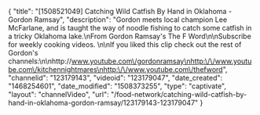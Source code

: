 {
    "title": "[1508521049] Catching Wild Catfish By Hand in Oklahoma - Gordon Ramsay",
    "description": "Gordon meets local champion Lee McFarlane, and is taught the way of noodle fishing to catch some catfish in a tricky Oklahoma lake.\nFrom Gordon Ramsay's The F Word\n\nSubscribe for weekly cooking videos. \n\nIf you liked this clip check out the rest of Gordon's channels:\n\nhttp:\/\/www.youtube.com\/gordonramsay\nhttp:\/\/www.youtube.com\/kitchennightmares\nhttp:\/\/www.youtube.com\/thefword",
    "channelid": "123179143",
    "videoid": "123179047",
    "date_created": "1468254601",
    "date_modified": "1508373255",
    "type": "captivate",
    "layout": "channelVideo",
    "url": "\/food-network\/catching-wild-catfish-by-hand-in-oklahoma-gordon-ramsay\/123179143-123179047"
}
